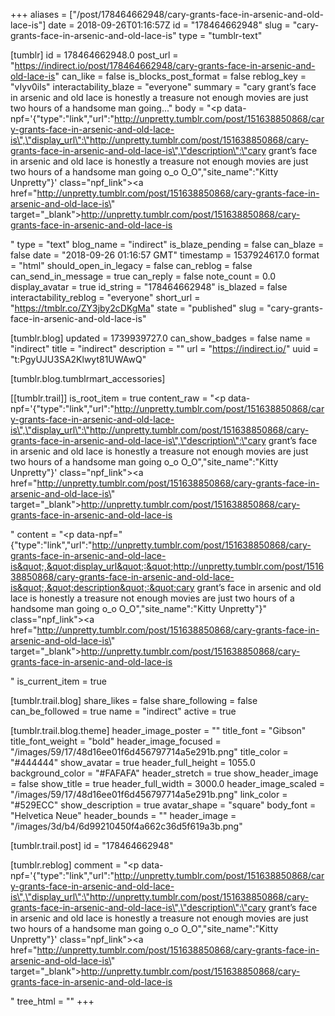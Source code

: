 +++
aliases = ["/post/178464662948/cary-grants-face-in-arsenic-and-old-lace-is"]
date = 2018-09-26T01:16:57Z
id = "178464662948"
slug = "cary-grants-face-in-arsenic-and-old-lace-is"
type = "tumblr-text"

[tumblr]
id = 178464662948.0
post_url = "https://indirect.io/post/178464662948/cary-grants-face-in-arsenic-and-old-lace-is"
can_like = false
is_blocks_post_format = false
reblog_key = "vIyv0ils"
interactability_blaze = "everyone"
summary = "cary grant’s face in arsenic and old lace is honestly a treasure not enough movies are just two hours of a handsome man going..."
body = "<p data-npf='{\"type\":\"link\",\"url\":\"http://unpretty.tumblr.com/post/151638850868/cary-grants-face-in-arsenic-and-old-lace-is\",\"display_url\":\"http://unpretty.tumblr.com/post/151638850868/cary-grants-face-in-arsenic-and-old-lace-is\",\"description\":\"cary grant’s face in arsenic and old lace is honestly a treasure not enough movies are just two hours of a handsome man going o_o O_O\",\"site_name\":\"Kitty Unpretty\"}' class=\"npf_link\"><a href=\"http://unpretty.tumblr.com/post/151638850868/cary-grants-face-in-arsenic-and-old-lace-is\" target=\"_blank\">http://unpretty.tumblr.com/post/151638850868/cary-grants-face-in-arsenic-and-old-lace-is</a></p>"
type = "text"
blog_name = "indirect"
is_blaze_pending = false
can_blaze = false
date = "2018-09-26 01:16:57 GMT"
timestamp = 1537924617.0
format = "html"
should_open_in_legacy = false
can_reblog = false
can_send_in_message = true
can_reply = false
note_count = 0.0
display_avatar = true
id_string = "178464662948"
is_blazed = false
interactability_reblog = "everyone"
short_url = "https://tmblr.co/ZY3jby2cDKgMa"
state = "published"
slug = "cary-grants-face-in-arsenic-and-old-lace-is"

[tumblr.blog]
updated = 1739939727.0
can_show_badges = false
name = "indirect"
title = "indirect"
description = ""
url = "https://indirect.io/"
uuid = "t:PgyUJU3SA2Klwyt81UWAwQ"

[tumblr.blog.tumblrmart_accessories]

[[tumblr.trail]]
is_root_item = true
content_raw = "<p data-npf='{\"type\":\"link\",\"url\":\"http://unpretty.tumblr.com/post/151638850868/cary-grants-face-in-arsenic-and-old-lace-is\",\"display_url\":\"http://unpretty.tumblr.com/post/151638850868/cary-grants-face-in-arsenic-and-old-lace-is\",\"description\":\"cary grant’s face in arsenic and old lace is honestly a treasure not enough movies are just two hours of a handsome man going o_o O_O\",\"site_name\":\"Kitty Unpretty\"}' class=\"npf_link\"><a href=\"http://unpretty.tumblr.com/post/151638850868/cary-grants-face-in-arsenic-and-old-lace-is\" target=\"_blank\">http://unpretty.tumblr.com/post/151638850868/cary-grants-face-in-arsenic-and-old-lace-is</a></p>"
content = "<p data-npf=\"{&quot;type&quot;:&quot;link&quot;,&quot;url&quot;:&quot;http://unpretty.tumblr.com/post/151638850868/cary-grants-face-in-arsenic-and-old-lace-is&quot;,&quot;display_url&quot;:&quot;http://unpretty.tumblr.com/post/151638850868/cary-grants-face-in-arsenic-and-old-lace-is&quot;,&quot;description&quot;:&quot;cary grant&rsquo;s face in arsenic and old lace is honestly a treasure not enough movies are just two hours of a handsome man going o_o O_O&quot;,&quot;site_name&quot;:&quot;Kitty Unpretty&quot;}\" class=\"npf_link\"><a href=\"http://unpretty.tumblr.com/post/151638850868/cary-grants-face-in-arsenic-and-old-lace-is\" target=\"_blank\">http://unpretty.tumblr.com/post/151638850868/cary-grants-face-in-arsenic-and-old-lace-is</a></p>"
is_current_item = true

[tumblr.trail.blog]
share_likes = false
share_following = false
can_be_followed = true
name = "indirect"
active = true

[tumblr.trail.blog.theme]
header_image_poster = ""
title_font = "Gibson"
title_font_weight = "bold"
header_image_focused = "/images/59/17/48d16ee01f6d456797714a5e291b.png"
title_color = "#444444"
show_avatar = true
header_full_height = 1055.0
background_color = "#FAFAFA"
header_stretch = true
show_header_image = false
show_title = true
header_full_width = 3000.0
header_image_scaled = "/images/59/17/48d16ee01f6d456797714a5e291b.png"
link_color = "#529ECC"
show_description = true
avatar_shape = "square"
body_font = "Helvetica Neue"
header_bounds = ""
header_image = "/images/3d/b4/6d99210450f4a662c36d5f619a3b.png"

[tumblr.trail.post]
id = "178464662948"

[tumblr.reblog]
comment = "<p data-npf='{\"type\":\"link\",\"url\":\"http://unpretty.tumblr.com/post/151638850868/cary-grants-face-in-arsenic-and-old-lace-is\",\"display_url\":\"http://unpretty.tumblr.com/post/151638850868/cary-grants-face-in-arsenic-and-old-lace-is\",\"description\":\"cary grant’s face in arsenic and old lace is honestly a treasure not enough movies are just two hours of a handsome man going o_o O_O\",\"site_name\":\"Kitty Unpretty\"}' class=\"npf_link\"><a href=\"http://unpretty.tumblr.com/post/151638850868/cary-grants-face-in-arsenic-and-old-lace-is\" target=\"_blank\">http://unpretty.tumblr.com/post/151638850868/cary-grants-face-in-arsenic-and-old-lace-is</a></p>"
tree_html = ""
+++
